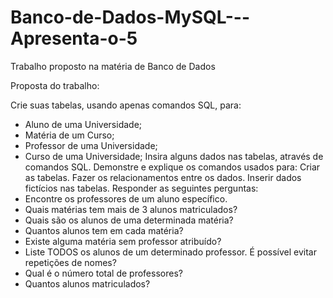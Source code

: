 # Banco-de-Dados-MySQL---Apresenta-o-5
Trabalho proposto na matéria de Banco de Dados

Proposta do trabalho: 

Crie suas tabelas, usando apenas comandos SQL, para:
- Aluno de uma Universidade;
- Matéria de um Curso;
- Professor de uma Universidade;
- Curso de uma Universidade;
Insira alguns dados nas tabelas, através de comandos SQL.
Demonstre e explique os comandos usados para:
Criar as tabelas.
Fazer os relacionamentos entre os dados.
Inserir dados fictícios nas tabelas.
Responder as seguintes perguntas:
- Encontre os professores de um aluno específico.
- Quais matérias tem mais de 3 alunos matriculados?
- Quais são os alunos de uma determinada matéria?
- Quantos alunos tem em cada matéria?
- Existe alguma matéria sem professor atribuído?
- Liste TODOS os alunos de um determinado professor. É possível evitar repetições de nomes?
- Qual é o número total de professores?
- Quantos alunos matriculados?
